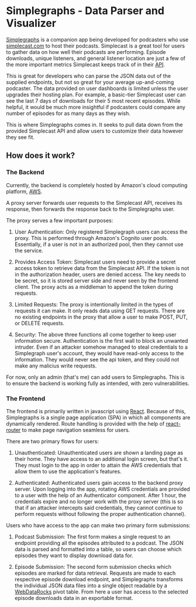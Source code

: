 # Simplegraphs - Data Parser and Visualizer

[Simplegraphs](https://simplegraphs.netlify.app/) is a companion app being developed for podcasters who use [simplecast.com](https://simplecast.com/) to host their podcasts. Simplecast is a great tool for users to gather data on how well their podcasts are performing. Episode downloads, unique listeners, and general listener location are just a few of the more important metrics Simplecast keeps track of in their [API](https://help.simplecast.com/en/articles/2724796-simplecast-2-0-api). 

This is great for developers who can parse the JSON data out of the supplied endpoints, but not so great for your average up-and-coming podcaster. The data provided on user dashboards is limited unless the user upgrades their hosting plan. For example, a basic-tier Simplecast user can see the last 7 days of downloads for their 5 most recent episodes. While helpful, it would be much more insightful if podcasters could compare any number of episodes for as many days as they wish. 

This is where Simplegraphs comes in. It seeks to pull data down from the provided Simplecast API and allow users to customize their data however they see fit.

## How does it work?

### The Backend
Currently, the backend is completely hosted by Amazon's cloud computing platform, [AWS](https://aws.amazon.com/). 

A proxy server forwards user requests to the Simplecast API, receives its response, then forwards the response back to the Simplegraphs user. 

The proxy serves a few important purposes:

1) User Authentication:
Only registered Simplegraph users can access the proxy. This is performed through Amazon's Cognito user pools. Essentially, if a user is not in an authorized pool, then they cannot use the service.

2) Provides Access Token:
Simplecast users need to provide a secret access token to retrieve data from the Simplecast API. If the token is not in the authorization header, users are denied access. The key needs to be secret, so it is stored server side and never seen by the frontend client. The proxy acts as a middleman to append the token during requests.

3) Limited Requests:
The proxy is intentionally limited in the types of requests it can make. It only reads data using GET requests. There are no existing endpoints in the proxy that allow a user to make POST, PUT, or DELETE requests.

4) Security:
The above three functions all come together to keep user information secure. Authentication is the first wall to block an unwanted intruder. Even if an attacker somehow managed to steal credentials to a Simplegraph user's account, they would have read-only access to the information. They would never see the api token, and they could not make any malicius write requests.

For now, only an admin (that's me) can add users to Simplegraphs. This is to ensure the backend is working fully as intended, with zero vulnerabilities.

### The Frontend

The frontend is primarily written in javascript using [React](https://reactjs.org/). Because of this, Simplegraphs is a single page application (SPA) in which all components are dynamically rendered. Route handling is provided with the help of [react-router](https://reacttraining.com/react-router/) to make page navigation seamless for users. 

There are two primary flows for users:

1) Unauthenticated:
Unauthenticated users are shown a landing page as their home. They have access to an additional login screen, but that's it. They must login to the app in order to attain the AWS credentials that allow them to use the application's features. 

2) Authenticated:
Authenticated users gain access to the backend proxy server. Upon logging into the app, rotating AWS credentials are provided to a user with the help of an Authenticator component. After 1 hour, the credentials expire and no longer work with the proxy server (this is so that if an attacker intercepts said credentials, they cannot continue to perform requests without following the proper authentication channel). 

Users who have access to the app can make two primary form submissions:

1) Podcast Submission: 
The first form makes a single request to an endpoint  providing all the episodes attributed to a podcast. The JSON data is parsed and formatted into a table, so users can choose which episodes they want to display download data for. 

2) Episode Submission:
The second form submission checks which episodes are marked for data retrieval. Requests are made to each respective episode download endpoint, and Simplegraphs transforms the individual JSON data files into a single object readable by a [WebDataRocks](https://www.webdatarocks.com/) pivot table. From here a user has access to the selected episode downloads data in an exportable format.
